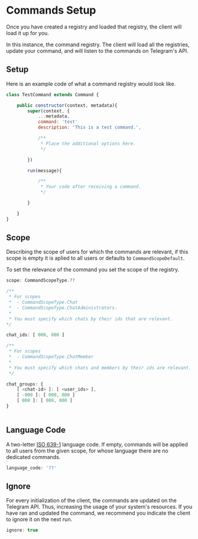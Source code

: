 # Commands Setup

Once you have created a registry and loaded that registry, the client will load it up for you.

In this instance, the command registry. The client will load all the registries, update your command, and will listen to the commands on Telegram's API.

## Setup
Here is an example code of what a command registry would look like.
```js
class TestCommand extends Command {

    public constructor(context, metadata){
        super(context, {
            ...metadata,
            command: 'test'
            description: 'This is a test command.',

            /**
             * Place the additional options here.
             */

        })

        run(message){

            /**
             * Your code after receiving a command.
             */

        }

    }
}
```

## Scope
Describing the scope of users for which the commands are relevant, if this scope is empty it is aplied to all users or defaults to `CommandScopeDefault`.

To set the relevance of the command you set the scope of the registry.
```js
scope: CommandScopeType.??
```
```js
/** 
 * For scopes 
 *  - CommandScopeType.Chat 
 *  - CommandScopeType.ChatAdministrators.
 *  
 * You must specify which chats by their ids that are relevant.
*/

chat_ids: [ 000, 000 ]
```
```js
/**
 * For scopes
 *  - CommandScopeType.ChatMember
 * 
 * You must specify which chats and members by their ids are relevant.
 */

chat_groups: {
    [ <chat-id> ]: [ <user_ids> ],
    [ -000 ]: [ 000, 000 ]
    [ 000 ]: [ 000, 000 ]
} 
    
```

## Language Code
A two-letter [ISO 639-1](https://simple.wikipedia.org/wiki/List_of_ISO_639-1_codes) language code. If empty, commands will be applied to all users from the given scope, for whose language there are no dedicated commands.
```js
language_code: '??'
```

## Ignore
For every initialization of the client, the commands are updated on the Telegram API. Thus, increasing the usage of your system's resources. If you have ran and updated the command, we recommend you indicate the client to ignore it on the next run.
```js
ignore: true
```
